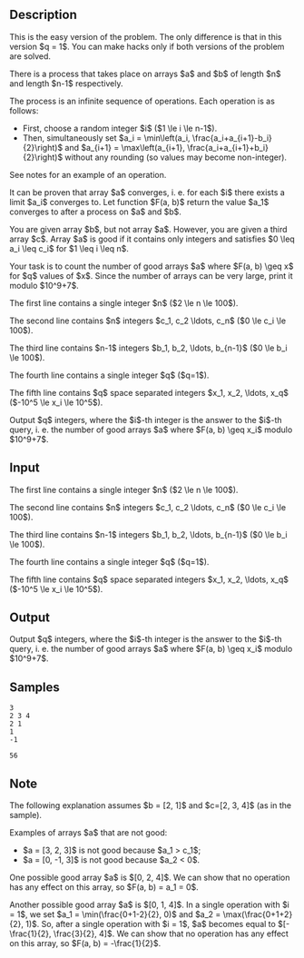 ## Description

<div><p><span class="tex-font-style-bf">This is the easy version of the problem. The only difference is that in this version $q = 1$. You can make hacks only if both versions of the problem are solved.</span></p><p>There is a process that takes place on arrays $a$ and $b$ of length $n$ and length $n-1$ respectively. </p><p>The process is an infinite sequence of operations. Each operation is as follows: </p><ul> <li> First, choose a random integer $i$ ($1 \le i \le n-1$). </li><li> Then, simultaneously set $a_i = \min\left(a_i, \frac{a_i+a_{i+1}-b_i}{2}\right)$ and $a_{i+1} = \max\left(a_{i+1}, \frac{a_i+a_{i+1}+b_i}{2}\right)$ without any rounding (so values may become non-integer). </li></ul> See notes for an example of an operation.<p>It can be proven that array $a$ converges, i.&nbsp;e. for each $i$ there exists a limit $a_i$ converges to. Let function $F(a, b)$ return the value $a_1$ converges to after a process on $a$ and $b$.</p><p>You are given array $b$, but not array $a$. However, you are given a third array $c$. Array $a$ is good if it contains only <span class="tex-font-style-bf">integers</span> and satisfies $0 \leq a_i \leq c_i$ for $1 \leq i \leq n$.</p><p>Your task is to count the number of good arrays $a$ where $F(a, b) \geq x$ for $q$ values of $x$. Since the number of arrays can be very large, print it modulo $10^9+7$.</p></div><div class="input-specification"><p>The first line contains a single integer $n$ ($2 \le n \le 100$).</p><p>The second line contains $n$ integers $c_1, c_2 \ldots, c_n$ ($0 \le c_i \le 100$).</p><p>The third line contains $n-1$ integers $b_1, b_2, \ldots, b_{n-1}$ ($0 \le b_i \le 100$).</p><p>The fourth line contains a single integer $q$ ($q=1$).</p><p>The fifth line contains $q$ space separated integers $x_1, x_2, \ldots, x_q$ ($-10^5 \le x_i \le 10^5$).</p></div><div class="output-specification"><p>Output $q$ integers, where the $i$-th integer is the answer to the $i$-th query, i.&nbsp;e. the number of good arrays $a$ where $F(a, b) \geq x_i$ modulo $10^9+7$.</p></div>

## Input

<p>The first line contains a single integer $n$ ($2 \le n \le 100$).</p><p>The second line contains $n$ integers $c_1, c_2 \ldots, c_n$ ($0 \le c_i \le 100$).</p><p>The third line contains $n-1$ integers $b_1, b_2, \ldots, b_{n-1}$ ($0 \le b_i \le 100$).</p><p>The fourth line contains a single integer $q$ ($q=1$).</p><p>The fifth line contains $q$ space separated integers $x_1, x_2, \ldots, x_q$ ($-10^5 \le x_i \le 10^5$).</p>

## Output

<p>Output $q$ integers, where the $i$-th integer is the answer to the $i$-th query, i.&nbsp;e. the number of good arrays $a$ where $F(a, b) \geq x_i$ modulo $10^9+7$.</p>

## Samples

```input1
3
2 3 4
2 1
1
-1
```

```output1
56
```




## Note

<p>The following explanation assumes $b = [2, 1]$ and $c=[2, 3, 4]$ (as in the sample).</p><p>Examples of arrays $a$ that are <span class="tex-font-style-bf">not</span> good: </p><ul> <li> $a = [3, 2, 3]$ is not good because $a_1 &gt; c_1$; </li><li> $a = [0, -1, 3]$ is not good because $a_2 &lt; 0$. </li></ul><p>One possible good array $a$ is $[0, 2, 4]$. We can show that no operation has any effect on this array, so $F(a, b) = a_1 = 0$.</p><p>Another possible good array $a$ is $[0, 1, 4]$. In a single operation with $i = 1$, we set $a_1 = \min(\frac{0+1-2}{2}, 0)$ and $a_2 = \max(\frac{0+1+2}{2}, 1)$. So, after a single operation with $i = 1$, $a$ becomes equal to $[-\frac{1}{2}, \frac{3}{2}, 4]$. We can show that no operation has any effect on this array, so $F(a, b) = -\frac{1}{2}$.</p>
